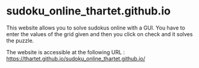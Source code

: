 # sudoku_online_thartet.github.io

This website allows you to solve sudokus online with a GUI.
You have to enter the values of the grid given and then you click on check and it solves the puzzle.

The website is accessible at the following URL : https://thartet.github.io/sudoku_online_thartet.github.io/
